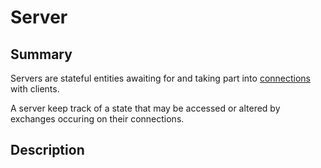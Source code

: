 # Server

## Summary

Servers are stateful entities awaiting for and taking part into [connections](./001-connection.md) with clients.

A server keep track of a state that may be accessed or altered by exchanges occuring on their connections.

## Description
